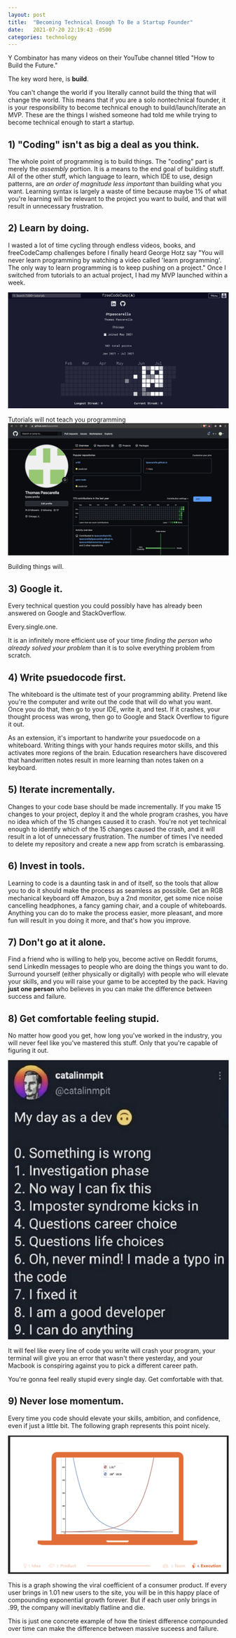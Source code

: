 ```yaml
---
layout: post
title:  "Becoming Technical Enough To Be a Startup Founder"
date:   2021-07-20 22:19:43 -0500
categories: technology
---
```

Y Combinator has many videos on their YouTube channel titled "How to Build the Future." 

The key word here, is **build**. 

You can't change the world if you literally cannot build the thing that will change the world. This means that if you are a solo nontechnical founder, it is your responsibility to become technical enough to build/launch/iterate an MVP. These are the things I wished someone had told me while trying to become technical enough to start a startup.

## 1) "Coding" isn't as big a deal as you think.

The whole point of programming is to build things. The "coding" part is merely the *assembly* portion. It is a means to the end goal of building stuff. All of the other stuff, which language to learn, which IDE to use, design patterns, are *an order of magnitude less important* than building what you want. Learning syntax is largely a waste of time because maybe 1% of what you're learning will be relevant to the project you want to build, and that will result in unnecessary frustration.

## 2) Learn by doing.

I wasted a lot of time cycling through endless videos, books, and freeCodeCamp challenges before I finally heard George Hotz say "You will never learn programming by watching a video called 'learn programming'. The only way to learn programming is to keep pushing on a project." Once I switched from tutorials to an actual project, I had my MVP launched within a week. 

![freeCodeCamp](/assets/fcc.png)

Tutorials will not teach you programming
![GitHub](/assets/github.png)

Building things will.

## 3) Google it.

Every technical question you could possibly have has already been answered on Google and StackOverflow. 

Every.single.one. 

It is an infinitely more efficient use of your time *finding the person who already solved your problem* than it is to solve everything problem from scratch.

## 4) Write psuedocode first.

The whiteboard is the ultimate test of your programming ability. Pretend like you're the computer and write out the code that will do what you want. Once you do that, then go to your IDE, write it, and test. If it crashes, your thought process was wrong, then go to Google and Stack Overflow to figure it out. 

As an extension, it's important to handwrite your psuedocode on a whiteboard. Writing things with your hands requires motor skills, and this activates more regions of the brain. Education researchers have discovered that handwritten notes result in more learning than notes taken on a keyboard.

## 5) Iterate incrementally.

Changes to your code base should be made incrementally. If you make 15 changes to your project, deploy it and the whole program crashes, you have no idea which of the 15 changes caused it to crash. You're not yet technical enough to identify which of the 15 changes caused the crash, and it will result in a lot of unnecessary frustration. The number of times I've needed to delete my repository and create a new app from scratch is embarassing. 

## 6) Invest in tools.

Learning to code is a daunting task in and of itself, so the tools that allow you to do it should make the process as seamless as possible. Get an RGB mechanical keyboard off Amazon, buy a 2nd monitor, get some nice noise cancelling headphones, a fancy gaming chair, and a couple of whiteboards. Anything you can do to make the process easier, more pleasant, and more fun will result in you doing it more, and that's how you improve.

## 7) Don't go at it alone.

Find a friend who is willing to help you, become active on Reddit forums, send LinkedIn messages to people who are doing the things you want to do. Surround yourself (either physically or digitally) with people who will elevate your skills, and you will raise your game to be accepted by the pack. Having **just one person** who believes in you can make the difference between success and failure.

## 8) Get comfortable feeling stupid.

No matter how good you get, how long you've worked in the industry, you will never feel like you've mastered this stuff. Only that you're capable of figuring it out.

![Dev Mindset](/assets/dev-mindset.jpeg)

It will feel like every line of code you write will crash your program, your terminal will give you an error that wasn't there yesterday, and your Macbook is conspiring against you to pick a different career path. 

You're gonna feel really stupid every single day. Get comfortable with that. 

## 9) Never lose momentum.

Every time you code should elevate your skills, ambition, and confidence, even if just a little bit. The following graph represents this point nicely. 

![The difference between success and failure](/assets/compounding.png)

This is a graph showing the viral coefficient of a consumer product. If every user brings in 1.01 new users to the site, you will be in this happy place of compounding exponential growth forever. But if each user only brings in .99, the company will inevitably flatline and die. 

This is just one concrete example of how the tiniest difference compounded over time can make the difference between massive suceess and failure. 
